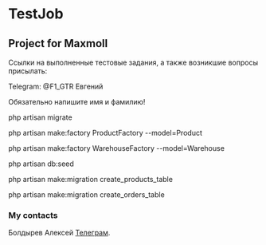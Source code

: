 # TestJob

## Project for Maxmoll

Ссылки на выполненные тестовые задания, а также возникшие вопросы присылать:

Telegram:
@F1_GTR Евгений

Обязательно напишите имя и фамилию!

php artisan migrate

php artisan make:factory ProductFactory --model=Product

php artisan make:factory WarehouseFactory --model=Warehouse

php artisan db:seed

php artisan make:migration create_products_table

php artisan make:migration create_orders_table


### My contacts
Болдырев Алексей [Телеграм](https://t.me/djalexbold).


